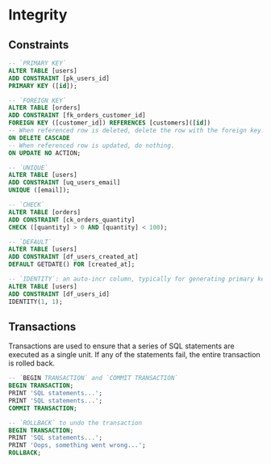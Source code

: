 # Integrity

## Constraints

```sql
-- `PRIMARY KEY`
ALTER TABLE [users]
ADD CONSTRAINT [pk_users_id]
PRIMARY KEY ([id]);

-- `FOREIGN KEY`
ALTER TABLE [orders]
ADD CONSTRAINT [fk_orders_customer_id]
FOREIGN KEY ([customer_id]) REFERENCES [customers]([id])
-- When referenced row is deleted, delete the row with the foreign key.
ON DELETE CASCADE
-- When referenced row is updated, do nothing.
ON UPDATE NO ACTION;

-- `UNIQUE`
ALTER TABLE [users]
ADD CONSTRAINT [uq_users_email]
UNIQUE ([email]);

-- `CHECK`
ALTER TABLE [orders]
ADD CONSTRAINT [ck_orders_quantity]
CHECK ([quantity] > 0 AND [quantity] < 100);

-- `DEFAULT`
ALTER TABLE [users]
ADD CONSTRAINT [df_users_created_at]
DEFAULT GETDATE() FOR [created_at];

-- `IDENTITY`: an auto-incr column, typically for generating primary keys.
ALTER TABLE [users]
ADD CONSTRAINT [df_users_id]
IDENTITY(1, 1);
```

## Transactions

Transactions are used to ensure that a series of SQL statements are executed as
a single unit. If any of the statements fail, the entire transaction is rolled
back.

```sql
-- `BEGIN TRANSACTION` and `COMMIT TRANSACTION`
BEGIN TRANSACTION;
PRINT 'SQL statements...';
PRINT 'SQL statements...';
COMMIT TRANSACTION;

-- `ROLLBACK` to undo the transaction
BEGIN TRANSACTION;
PRINT 'SQL statements...';
PRINT 'Oops, something went wrong...';
ROLLBACK;
```
